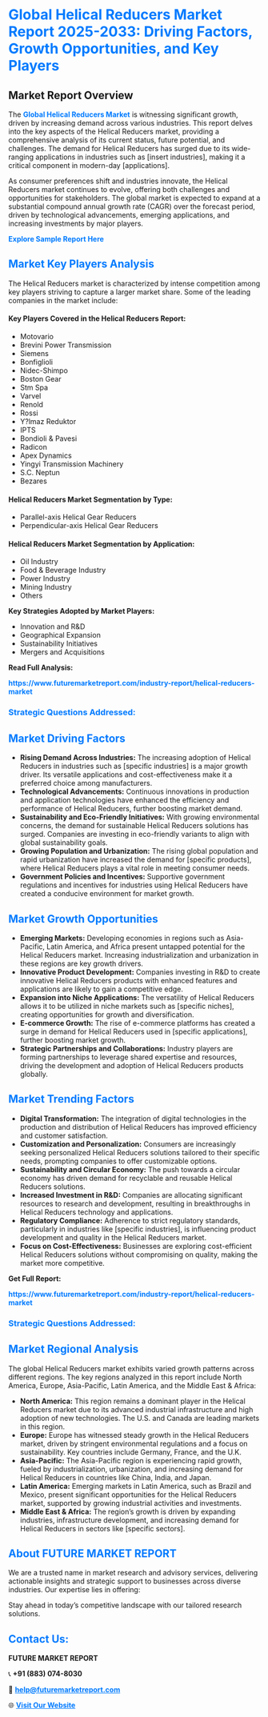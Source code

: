 <h1 style="color: #007BFF;">Global Helical Reducers Market Report 2025-2033: Driving Factors, Growth Opportunities, and Key Players</h1>

<section id="overview">
<h2>Market Report Overview</h2>
<p>The <a href="https://www.futuremarketreport.com/industry-report/helical-reducers-market" style="color: #007BFF; text-decoration: none;"><strong>Global Helical Reducers Market</strong></a> is witnessing significant growth, driven by increasing demand across various industries. This report delves into the key aspects of the Helical Reducers market, providing a comprehensive analysis of its current status, future potential, and challenges. The demand for Helical Reducers has surged due to its wide-ranging applications in industries such as [insert industries], making it a critical component in modern-day [applications].</p>
<p>As consumer preferences shift and industries innovate, the Helical Reducers market continues to evolve, offering both challenges and opportunities for stakeholders. The global market is expected to expand at a substantial compound annual growth rate (CAGR) over the forecast period, driven by technological advancements, emerging applications, and increasing investments by major players.</p>
</section>

<section id="overview">
<p><a href="https://www.futuremarketreport.com/request-sample/reportId=59830" style="color: #007BFF; text-decoration: none;"><strong>Explore Sample Report Here</strong></a></p>
</section>

<section id="key-players">
<h2 style="color: #007BFF;">Market Key Players Analysis</h2>
<p>The Helical Reducers market is characterized by intense competition among key players striving to capture a larger market share. Some of the leading companies in the market include:</p>
<h4>Key Players Covered in the Helical Reducers Report:</h4>
<ul><li>Motovario</li><li>Brevini Power Transmission</li><li>Siemens</li><li>Bonfiglioli</li><li>Nidec-Shimpo</li><li>Boston Gear</li><li>Stm Spa</li><li>Varvel</li><li>Renold</li><li>Rossi</li><li>Y?lmaz Reduktor</li><li>IPTS</li><li>Bondioli &amp; Pavesi</li><li>Radicon</li><li>Apex Dynamics</li><li>Yingyi Transmission Machinery</li><li>S.C. Neptun</li><li>Bezares</li></ul>
<h4>Helical Reducers Market Segmentation by Type:</h4>
<ul><li>Parallel-axis Helical Gear Reducers</li><li>Perpendicular-axis Helical Gear Reducers</li></ul>

<h4>Helical Reducers Market Segmentation by Application:</h4>
<ul><li>Oil Industry</li><li>Food &amp; Beverage Industry</li><li>Power Industry</li><li>Mining Industry</li><li>Others</li></ul>
<p><strong>Key Strategies Adopted by Market Players:</strong></p>
<ul>
<li>Innovation and R&D</li>
<li>Geographical Expansion</li>
<li>Sustainability Initiatives</li>
<li>Mergers and Acquisitions</li>
</ul>
</section>

<section>
<p><strong>Read Full Analysis: </strong></p><a href="https://www.futuremarketreport.com/industry-report/helical-reducers-market" style="color: #007BFF; text-decoration: none;"><strong>https://www.futuremarketreport.com/industry-report/helical-reducers-market</strong></a>
<h3 style="color: #007BFF;">Strategic Questions Addressed:</h3>
</section>

<section id="driving-factors">
<h2 style="color: #007BFF;">Market Driving Factors</h2>
<ul>
<li><strong>Rising Demand Across Industries:</strong> The increasing adoption of Helical Reducers in industries such as [specific industries] is a major growth driver. Its versatile applications and cost-effectiveness make it a preferred choice among manufacturers.</li>
<li><strong>Technological Advancements:</strong> Continuous innovations in production and application technologies have enhanced the efficiency and performance of Helical Reducers, further boosting market demand.</li>
<li><strong>Sustainability and Eco-Friendly Initiatives:</strong> With growing environmental concerns, the demand for sustainable Helical Reducers solutions has surged. Companies are investing in eco-friendly variants to align with global sustainability goals.</li>
<li><strong>Growing Population and Urbanization:</strong> The rising global population and rapid urbanization have increased the demand for [specific products], where Helical Reducers plays a vital role in meeting consumer needs.</li>
<li><strong>Government Policies and Incentives:</strong> Supportive government regulations and incentives for industries using Helical Reducers have created a conducive environment for market growth.</li>
</ul>
</section>

<section id="growth-opportunities">
<h2 style="color: #007BFF;">Market Growth Opportunities</h2>
<ul>
<li><strong>Emerging Markets:</strong> Developing economies in regions such as Asia-Pacific, Latin America, and Africa present untapped potential for the Helical Reducers market. Increasing industrialization and urbanization in these regions are key growth drivers.</li>
<li><strong>Innovative Product Development:</strong> Companies investing in R&D to create innovative Helical Reducers products with enhanced features and applications are likely to gain a competitive edge.</li>
<li><strong>Expansion into Niche Applications:</strong> The versatility of Helical Reducers allows it to be utilized in niche markets such as [specific niches], creating opportunities for growth and diversification.</li>
<li><strong>E-commerce Growth:</strong> The rise of e-commerce platforms has created a surge in demand for Helical Reducers used in [specific applications], further boosting market growth.</li>
<li><strong>Strategic Partnerships and Collaborations:</strong> Industry players are forming partnerships to leverage shared expertise and resources, driving the development and adoption of Helical Reducers products globally.</li>
</ul>
</section>

<section id="trending-factors">
<h2 style="color: #007BFF;">Market Trending Factors</h2>
<ul>
<li><strong>Digital Transformation:</strong> The integration of digital technologies in the production and distribution of Helical Reducers has improved efficiency and customer satisfaction.</li>
<li><strong>Customization and Personalization:</strong> Consumers are increasingly seeking personalized Helical Reducers solutions tailored to their specific needs, prompting companies to offer customizable options.</li>
<li><strong>Sustainability and Circular Economy:</strong> The push towards a circular economy has driven demand for recyclable and reusable Helical Reducers solutions.</li>
<li><strong>Increased Investment in R&D:</strong> Companies are allocating significant resources to research and development, resulting in breakthroughs in Helical Reducers technology and applications.</li>
<li><strong>Regulatory Compliance:</strong> Adherence to strict regulatory standards, particularly in industries like [specific industries], is influencing product development and quality in the Helical Reducers market.</li>
<li><strong>Focus on Cost-Effectiveness:</strong> Businesses are exploring cost-efficient Helical Reducers solutions without compromising on quality, making the market more competitive.</li>
</ul>
</section>

<section>
<p><strong>Get Full Report: </strong></p><a href="https://www.futuremarketreport.com/industry-report/helical-reducers-market" style="color: #007BFF; text-decoration: none;"><strong>https://www.futuremarketreport.com/industry-report/helical-reducers-market</strong></a>
<h3 style="color: #007BFF;">Strategic Questions Addressed:</h3>
</section>


<section id="regional-analysis">
<h2 style="color: #007BFF;">Market Regional Analysis</h2>
<p>The global Helical Reducers market exhibits varied growth patterns across different regions. The key regions analyzed in this report include North America, Europe, Asia-Pacific, Latin America, and the Middle East & Africa:</p>
<ul>
<li><strong>North America:</strong> This region remains a dominant player in the Helical Reducers market due to its advanced industrial infrastructure and high adoption of new technologies. The U.S. and Canada are leading markets in this region.</li>
<li><strong>Europe:</strong> Europe has witnessed steady growth in the Helical Reducers market, driven by stringent environmental regulations and a focus on sustainability. Key countries include Germany, France, and the U.K.</li>
<li><strong>Asia-Pacific:</strong> The Asia-Pacific region is experiencing rapid growth, fueled by industrialization, urbanization, and increasing demand for Helical Reducers in countries like China, India, and Japan.</li>
<li><strong>Latin America:</strong> Emerging markets in Latin America, such as Brazil and Mexico, present significant opportunities for the Helical Reducers market, supported by growing industrial activities and investments.</li>
<li><strong>Middle East & Africa:</strong> The region’s growth is driven by expanding industries, infrastructure development, and increasing demand for Helical Reducers in sectors like [specific sectors].</li>
</ul>
</section>

<footer>
<h2 style="color: #007BFF;">About FUTURE MARKET REPORT</h2>
<p>We are a trusted name in market research and advisory services, delivering actionable insights and strategic support to businesses across diverse industries. Our expertise lies in offering:</p>

<p>Stay ahead in today’s competitive landscape with our tailored research solutions.</p>

<h2 style="color: #007BFF;">Contact Us:</h2>
<p><strong>FUTURE MARKET REPORT</strong></p>
<p>📞 <strong>+91 (883) 074-8030</strong></p>
<p>📧 <strong><a href="mailto:help@futuremarketreport.com" style="color: #007BFF;">help@futuremarketreport.com</a></strong></p>
<p>🌐 <strong><a href="https://www.futuremarketreport.com/" style="color: #007BFF;">Visit Our Website</a></strong></p>
</footer>
